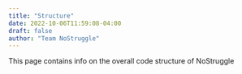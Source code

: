 ```yaml
---
title: "Structure"
date: 2022-10-06T11:59:08-04:00
draft: false
author: "Team NoStruggle"
---
```


This page contains info on the overall code structure of NoStruggle
